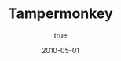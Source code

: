 ---
title: Tampermonkey
description: The world's most popular userscript manager
author:
  - custom: true
    name: Jan Biniok
date: 2010-05-01
buttons:
- browser: chrome
  img: /uploads/browser/chrome.png
  href: https://chrome.google.com/webstore/detail/tampermonkey/dhdgffkkebhmkfjojejmpbldmpobfkfo?hl=en
- browser: firefox
  img: /uploads/browser/firefox.png
  href: https://addons.mozilla.org/en-US/firefox/addon/tampermonkey/
- browser: edge
  img: /uploads/browser/edge.png
  href: https://www.microsoft.com/store/apps/9NBLGGH5162S
- browser: safari
  img: /uploads/browser/safari.png
  href: https://safari-extensions.apple.com/details/?id=net.tampermonkey.safari-G3XV72R5TC
- browser: opera
  img: /uploads/browser/opera.png
  href: https://addons.opera.com/en/extensions/details/tampermonkey-beta/
- browser: ios
  img: /uploads/browser/ios.png
  href: https://safari-extensions.apple.com/details/?id=net.tampermonkey.safari-G3XV72R5TC
- browser: android
  img: /uploads/browser/android.png
  href: https://play.google.com/store/apps/details?id=net.biniok.tampermonkey&hl=en_GB
---